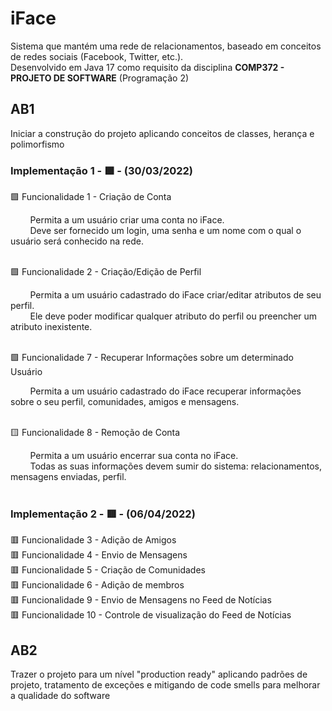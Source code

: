 # iFace

<p align="left"> 
  Sistema que mantém uma rede de relacionamentos, baseado em conceitos de redes sociais (Facebook, Twitter, etc.).<br>
  Desenvolvido em Java 17 como requisito da disciplina <strong>COMP372 - PROJETO DE SOFTWARE</strong> (Programação 2)
</p>

## AB1
<div> 
Iniciar a construção do projeto aplicando conceitos de classes, herança e polimorfismo </br>
</div>

### Implementação 1 - 🟩 - (30/03/2022)

🟩 Funcionalidade 1 - Criação de Conta
<div> 
       &nbsp;&nbsp;&nbsp;&nbsp;&nbsp;&nbsp;&nbsp;&nbsp;Permita a um usuário criar uma conta no iFace.
  <br/>&nbsp;&nbsp;&nbsp;&nbsp;&nbsp;&nbsp;&nbsp;&nbsp;Deve ser fornecido um login, uma senha e um nome com o qual o usuário será conhecido na rede.
  <br/>&nbsp;
</div>

🟩 Funcionalidade 2 - Criação/Edição de Perfil
<div> 
       &nbsp;&nbsp;&nbsp;&nbsp;&nbsp;&nbsp;&nbsp;&nbsp;Permita a um usuário cadastrado do iFace criar/editar atributos de seu perfil.
  <br/>&nbsp;&nbsp;&nbsp;&nbsp;&nbsp;&nbsp;&nbsp;&nbsp;Ele deve poder modificar qualquer atributo do perfil ou preencher um atributo inexistente.
  <br/>&nbsp;
</div>

🟩 Funcionalidade 7 - Recuperar Informações sobre um determinado Usuário
<div> 
       &nbsp;&nbsp;&nbsp;&nbsp;&nbsp;&nbsp;&nbsp;&nbsp;Permita a um usuário cadastrado do iFace recuperar informações sobre o seu perfil, comunidades, amigos e mensagens.
    <br/>&nbsp;
</div>

🟨 Funcionalidade 8 - Remoção de Conta
<div> 
       &nbsp;&nbsp;&nbsp;&nbsp;&nbsp;&nbsp;&nbsp;&nbsp;Permita a um usuário encerrar sua conta no iFace.
  <br/>&nbsp;&nbsp;&nbsp;&nbsp;&nbsp;&nbsp;&nbsp;&nbsp;Todas as suas informações devem sumir do sistema: relacionamentos, mensagens enviadas, perfil.
  <br/>&nbsp;
</div>

### Implementação 2 - 🟥 - (06/04/2022)
<div>
🟥 Funcionalidade 3 - Adição de Amigos
<br/>🟥 Funcionalidade 4 - Envio de Mensagens
<br/>🟥 Funcionalidade 5 - Criação de Comunidades
<br/>🟥 Funcionalidade 6 - Adição de membros
<br/>🟥 Funcionalidade 9 - Envio de Mensagens no Feed de Notícias
<br/>🟥 Funcionalidade 10 - Controle de visualização do Feed de Notícias
</div>

## AB2
<div> 
Trazer o projeto para um nível "production ready" aplicando padrões de projeto, tratamento de exceções e mitigando de code smells para melhorar a qualidade do software</br>
</div>
